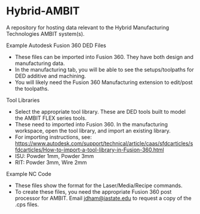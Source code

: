 # Hybrid-AMBIT
A repository for hosting data relevant to the Hybrid Manufacturing Technologies AMBIT system(s).

Example Autodesk Fusion 360 DED Files
 - These files can be imported into Fusion 360. They have both design and manufacturing data.
 - In the manufacturing tab, you will be able to see the setups/toolpaths for DED additive and machining.
 - You will likely need the Fusion 360 Manufacturing extension to edit/post the toolpaths.
   
Tool Libraries
 - Select the appropriate tool library. These are DED tools built to model the AMBIT FLEX series tools.
 - These need to imported into Fusion 360. In the manufacturing workspace, open the tool library, and import an existing library.
 - For importing instructions, see: https://www.autodesk.com/support/technical/article/caas/sfdcarticles/sfdcarticles/How-to-import-a-tool-library-in-Fusion-360.html
 - ISU: Powder 1mm, Powder 3mm
 - RIT: Powder 3mm, Wire 2mm

Example NC Code
 - These files show the format for the Laser/Media/Recipe commands.
 - To create these files, you need the appropriate Fusion 360 post processor for AMBIT. Email jdham@iastate.edu to request a copy of the .cps files.
